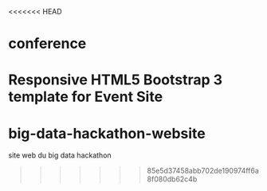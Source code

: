 <<<<<<< HEAD
# conference
Responsive HTML5 Bootstrap 3 template for Event Site
=======
# big-data-hackathon-website
site web du big data hackathon
>>>>>>> 85e5d37458abb702de190974ff6a8f080db62c4b
